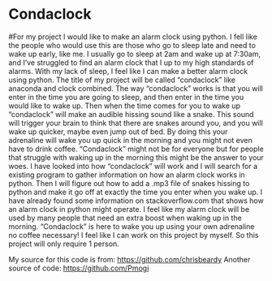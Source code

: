# Condaclock
#For my project I would like to make an alarm clock using python. I fell like the people who would use this are those who go to sleep late and need to wake up early, like me. I usually go to sleep at 2am and wake up at 7:30am, and I’ve struggled to find an alarm clock that I up to my high standards of alarms. With my lack of sleep, I feel like I can make a better alarm clock using python. The title of my project will be called “condaclock” like anaconda and clock combined. The way “condaclock” works is that you will enter in the time you are going to sleep, and then enter in the time you would like to wake up. Then when the time comes for you to wake up “condaclock” will make an audible hissing sound like a snake. This sound will trigger your brain to think that there are snakes around you, and you will wake up quicker, maybe even jump out of bed. By doing this your adrenaline will wake you up quick in the morning and you might not even have to drink coffee. “Condaclock” might not be for everyone but for people that struggle with waking up in the morning this might be the answer to your woes. I have looked into how “condaclock” will work and I will search for a existing program to gather information on how an alarm clock works in python. Then I will figure out how to add a .mp3 file of snakes hissing to python and make it go off at exactly the time you enter when you wake up. I have already found some information on stackoverflow.com that shows how an alarm clock in python might operate. I feel like my alarm clock will be used by many people that need an extra boost when waking up in the morning. “Condaclock” is here to wake you up using your own adrenaline no coffee necessary! I feel like I can work on this project by myself. So this project will only require 1 person.

My source for this code is from:
https://github.com/chrisbeardy
 Another source of code:
 https://github.com/Pmogi
 
 
